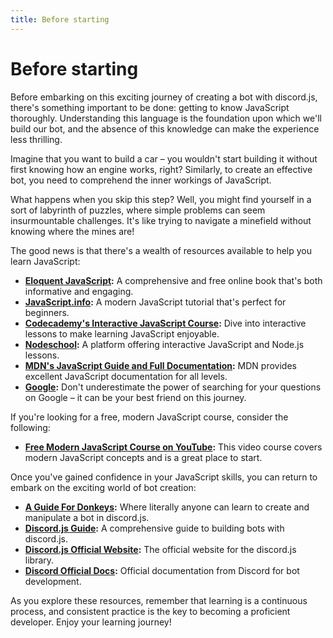 ```yaml
---
title: Before starting
---
```


# Before starting

Before embarking on this exciting journey of creating a bot with discord.js, there's something important to be done: getting to know JavaScript thoroughly. Understanding this language is the foundation upon which we'll build our bot, and the absence of this knowledge can make the experience less thrilling.

Imagine that you want to build a car – you wouldn't start building it without first knowing how an engine works, right? Similarly, to create an effective bot, you need to comprehend the inner workings of JavaScript.

What happens when you skip this step? Well, you might find yourself in a sort of labyrinth of puzzles, where simple problems can seem insurmountable challenges. It's like trying to navigate a minefield without knowing where the mines are!

The good news is that there's a wealth of resources available to help you learn JavaScript:

- **[Eloquent JavaScript](http://eloquentjavascript.net/):** A comprehensive and free online book that's both informative and engaging.
- **[JavaScript.info](https://javascript.info/):** A modern JavaScript tutorial that's perfect for beginners.
- **[Codecademy's Interactive JavaScript Course](https://www.codecademy.com/learn/introduction-to-javascript):** Dive into interactive lessons to make learning JavaScript enjoyable.
- **[Nodeschool](https://nodeschool.io/):** A platform offering interactive JavaScript and Node.js lessons.
- **[MDN's JavaScript Guide and Full Documentation](https://developer.mozilla.org/en-US/docs/Web/JavaScript):** MDN provides excellent JavaScript documentation for all levels.
- **[Google](https://google.com/):** Don't underestimate the power of searching for your questions on Google – it can be your best friend on this journey.

If you're looking for a free, modern JavaScript course, consider the following:

- **[Free Modern JavaScript Course on YouTube](https://www.youtube.com/watch?v=BXqUH86F-kA&list=PLntvgXM11X6pi7mW0O4ZmfUI1xDSIbmTm):** This video course covers modern JavaScript concepts and is a great place to start.

Once you've gained confidence in your JavaScript skills, you can return to embark on the exciting world of bot creation:

- **[A Guide For Donkeys](./installation-preparations.md):** Where literally anyone can learn to create and manipulate a bot in discord.js.
- **[Discord.js Guide](https://discordjs.guide/#before-you-begin):** A comprehensive guide to building bots with discord.js.
- **[Discord.js Official Website](https://discord.js.org/#/):** The official website for the discord.js library.
- **[Discord Official Docs](https://discord.com/developers/docs/intro):** Official documentation from Discord for bot development.

As you explore these resources, remember that learning is a continuous process, and consistent practice is the key to becoming a proficient developer. Enjoy your learning journey!
